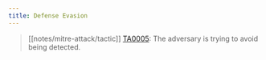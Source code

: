 ```yaml
---
title: Defense Evasion
---
```


> [[notes/mitre-attack/tactic]] [TA0005](https://attack.mitre.org/tactics/TA0005/): The adversary is trying to avoid being detected.